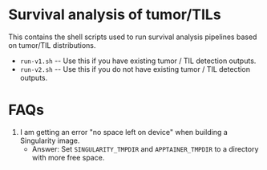 # Survival analysis of tumor/TILs

This contains the shell scripts used to run survival analysis pipelines based on
tumor/TIL distributions.

- `run-v1.sh` -- Use this if you have existing tumor / TIL detection outputs.
- `run-v2.sh` -- Use this if you do not have existing tumor / TIL detection outputs.

# FAQs

1. I am getting an error "no space left on device" when building a Singularity image.
    - Answer: Set `SINGULARITY_TMPDIR` and `APPTAINER_TMPDIR` to a directory with more
    free space.
